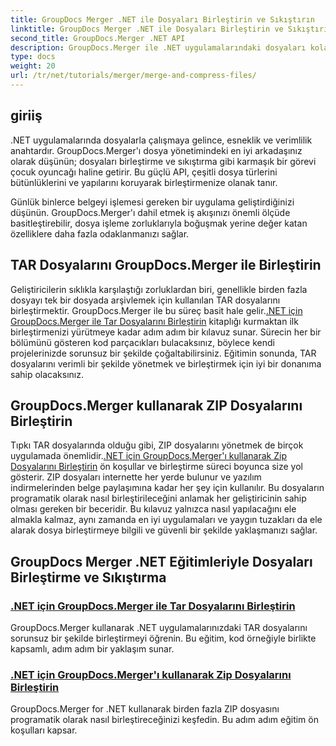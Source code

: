 ```yaml
---
title: GroupDocs Merger .NET ile Dosyaları Birleştirin ve Sıkıştırın
linktitle: GroupDocs Merger .NET ile Dosyaları Birleştirin ve Sıkıştırın
second_title: GroupDocs.Merger .NET API
description: GroupDocs.Merger ile .NET uygulamalarındaki dosyaları kolayca birleştirin ve sıkıştırın. TAR ve ZIP dosyalarını adım adım birleştirmeye yönelik öğreticileri keşfedin.
type: docs
weight: 20
url: /tr/net/tutorials/merger/merge-and-compress-files/
---
```

## giriiş

.NET uygulamalarında dosyalarla çalışmaya gelince, esneklik ve verimlilik anahtardır. GroupDocs.Merger'ı dosya yönetimindeki en iyi arkadaşınız olarak düşünün; dosyaları birleştirme ve sıkıştırma gibi karmaşık bir görevi çocuk oyuncağı haline getirir. Bu güçlü API, çeşitli dosya türlerini bütünlüklerini ve yapılarını koruyarak birleştirmenize olanak tanır.

Günlük binlerce belgeyi işlemesi gereken bir uygulama geliştirdiğinizi düşünün. GroupDocs.Merger'ı dahil etmek iş akışınızı önemli ölçüde basitleştirebilir, dosya işleme zorluklarıyla boğuşmak yerine değer katan özelliklere daha fazla odaklanmanızı sağlar.

## TAR Dosyalarını GroupDocs.Merger ile Birleştirin

 Geliştiricilerin sıklıkla karşılaştığı zorluklardan biri, genellikle birden fazla dosyayı tek bir dosyada arşivlemek için kullanılan TAR dosyalarını birleştirmektir. GroupDocs.Merger ile bu süreç basit hale gelir.[.NET için GroupDocs.Merger ile Tar Dosyalarını Birleştirin](./merge-tar-files/) kitaplığı kurmaktan ilk birleştirmenizi yürütmeye kadar adım adım bir kılavuz sunar. Sürecin her bir bölümünü gösteren kod parçacıkları bulacaksınız, böylece kendi projelerinizde sorunsuz bir şekilde çoğaltabilirsiniz. Eğitimin sonunda, TAR dosyalarını verimli bir şekilde yönetmek ve birleştirmek için iyi bir donanıma sahip olacaksınız.

## GroupDocs.Merger kullanarak ZIP Dosyalarını Birleştirin

Tıpkı TAR dosyalarında olduğu gibi, ZIP dosyalarını yönetmek de birçok uygulamada önemlidir.[.NET için GroupDocs.Merger'ı kullanarak Zip Dosyalarını Birleştirin](./merge-zip-files/) ön koşullar ve birleştirme süreci boyunca size yol gösterir. ZIP dosyaları internette her yerde bulunur ve yazılım indirmelerinden belge paylaşımına kadar her şey için kullanılır. Bu dosyaların programatik olarak nasıl birleştirileceğini anlamak her geliştiricinin sahip olması gereken bir beceridir. Bu kılavuz yalnızca nasıl yapılacağını ele almakla kalmaz, aynı zamanda en iyi uygulamaları ve yaygın tuzakları da ele alarak dosya birleştirmeye bilgili ve güvenli bir şekilde yaklaşmanızı sağlar.

## GroupDocs Merger .NET Eğitimleriyle Dosyaları Birleştirme ve Sıkıştırma
### [.NET için GroupDocs.Merger ile Tar Dosyalarını Birleştirin](./merge-tar-files/)
GroupDocs.Merger kullanarak .NET uygulamalarınızdaki TAR dosyalarını sorunsuz bir şekilde birleştirmeyi öğrenin. Bu eğitim, kod örneğiyle birlikte kapsamlı, adım adım bir yaklaşım sunar.
### [.NET için GroupDocs.Merger'ı kullanarak Zip Dosyalarını Birleştirin](./merge-zip-files/)
GroupDocs.Merger for .NET kullanarak birden fazla ZIP dosyasını programatik olarak nasıl birleştireceğinizi keşfedin. Bu adım adım eğitim ön koşulları kapsar.